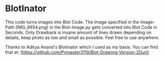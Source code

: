# BlotInator
This code turns images into Blot Code.
The Image specified in the Image-Path (IMG_9654.png) in the Blot-Image.py gets converted into Blot Code in Seconds. 
Only Drawback is insane amount of lines drawn depending on details, keep photo as low and small as possible.
Feel free to use anywhere.

Thanks to Aditya Anand's Blotinator which I used as my basis. You can find that at: [https://github.com/Pymaster3119/Blot-Drawing-Version-2](url)
